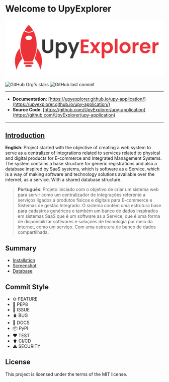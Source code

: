 # Welcome to UpyExplorer

![](https://raw.githubusercontent.com/UpyExplorer/upy-application/master/docs/assets/upy-explorer.png)

![GitHub Org's stars](https://img.shields.io/github/stars/UpyExplorer?label=LinuxProfile&style=flat-square)
![GitHub last commit](https://img.shields.io/github/last-commit/UpyExplorer/upy-application?style=flat-square)

---

- **Documentation**: [https://upyexplorer.github.io/upy-application/](https://upyexplorer.github.io/upy-application/)
- **Source Code**: [https://github.com/UpyExplorer/upy-application](https://github.com/UpyExplorer/upy-application)

---

## [Introduction](https://docs.linuxprofile.com/)

**English**: Project started with the objective of creating a web system to serve as a centralizer of integrations related to services related to physical and digital products for E-commerce and Integrated Management Systems. The system contains a base structure for generic registrations and also a database inspired by SaaS systems, which is software as a Service, which is a way of making software and technology solutions available over the internet, as a service. With a shared database structure.

> **Português**: Projeto iniciado com o objetivo de criar um sistema web para servir como um centralizador de integrações referente a serviços ligados a produtos físicos e digitais para E-commerce e Sistemas de gestão Integrado. O sistema contém uma estrutura base para cadastros genéricos e também um banco de dados inspirados em sistemas SaaS que é um software as a Service, que é uma forma de disponibilizar softwares e soluções de tecnologia por meio da internet, como um serviço. Com uma estrutura de banco de dados compartilhada.

## Summary

- [Installation](https://upyexplorer.github.io/upy-application/nav/installation/)
- [Screenshot](https://upyexplorer.github.io/upy-application/nav/screenshot/)
- [Database](https://upyexplorer.github.io/upy-application/nav/database/)

## Commit Style

- ⚙️ FEATURE
- 📝 PEP8
- 📌 ISSUE
- 🪲 BUG
- 📘 DOCS
- 📦 PyPI
- ❤️️ TEST
- ⬆️ CI/CD
- ⚠️ SECURITY

## License

This project is licensed under the terms of the MIT license.
